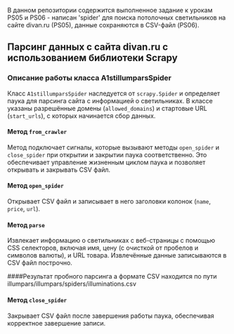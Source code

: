 В данном репозитории содержится выполненное задание к урокам PS05 и PS06 - написан 'spider' для поиска потолочных светильников на сайте divan.ru (PS05), данные сохраняются в CSV-файл (PS06).

## Парсинг данных с сайта divan.ru с использованием библиотеки Scrapy

### Описание работы класса A1stillumparsSpider

Класс `A1stillumparsSpider` наследуется от `scrapy.Spider` и определяет паука для парсинга сайта с информацией о светильниках. В классе указаны разрешённые домены (`allowed_domains`) и стартовые URL (`start_urls`), с которых начинается сбор данных.

#### Метод `from_crawler`
Метод подключает сигналы, которые вызывают методы `open_spider` и `close_spider` при открытии и закрытии паука соответственно. Это обеспечивает управление жизненным циклом паука и позволяет открывать и закрывать CSV файл.

#### Метод `open_spider`
Открывает CSV файл и записывает в него заголовки колонок (`name`, `price`, `url`).

#### Метод `parse`
Извлекает информацию о светильниках с веб-страницы с помощью CSS селекторов, включая имя, цену (с очисткой от пробелов и символов валюты), и URL товара. Извлечённые данные записываются в CSV файл построчно. 

####Результат пробного парсинга a формате CSV находится по пути illumpars/illumpars/spiders/illuminations.csv


#### Метод `close_spider`
Закрывает CSV файл после завершения работы паука, обеспечивая корректное завершение записи.
